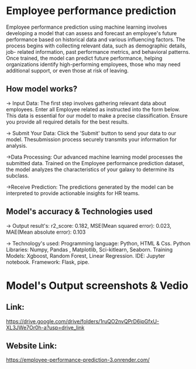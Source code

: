 # Employee performance prediction
Employee performance prediction using machine learning involves developing a model that can assess and forecast an employee's future performance based on historical data and various influencing factors. The process begins with collecting relevant data, such as demographic details, job- related information, past performance metrics, and behavioral patterns. Once trained, the model can predict future performance, helping organizations identify high-performing employees, those who may need additional support, or even those at risk of leaving. 

## How model works?
-> Input Data:
The first step involves gathering relevant data about employees.
Enter all Employee related as instructed into the form below.
This data is essential for our model to make a precise classification.
Ensure you provide all required details for the best results.

-> Submit Your Data:
Click the 'Submit' button to send your data to our model.
Thesubmission process securely transmits your information for analysis.

->Data Processing:
Our advanced machine learning model processes the submitted data.
Trained on the Employee performance prediction dataset, the model analyzes the characteristics of your galaxy to determine its subclass.

->Receive Prediction:
The predictions generated by the model can be interpreted to provide actionable insights for HR teams.

## Model's accuracy & Technologies used
-> Output result's:
r2_score: 0.182, 
MSE(Mean squared error): 0.023, 
MAE(Mean absolute error): 0.103

-> Technology's used:
Programming language: Python, HTML & Css.
Python Libraries: Numpy, Pandas , Matplotlib, Sci-kitlearn, Seaborn.
Training Models: Xgboost, Random Forest, Linear Regression.
IDE: Jupyter notebook.
Framework: Flask, pipe. 

# Model's Output screenshots & Vedio
## Link:
https://drive.google.com/drive/folders/1ruQO2nvQPrD6ipGfxU-XL3JWe7Or0h-a?usp=drive_link


## Website Link:
https://employee-performance-prediction-3.onrender.com/


